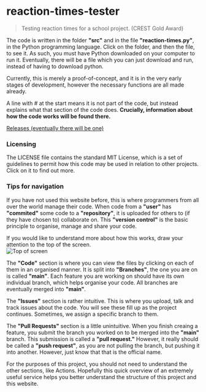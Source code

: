 # reaction-times-tester
> Testing reaction times for a school project. (CREST Gold Award)

The code is written in the folder **"src"** and in the file **"reaction-times.py"**, in the Python programming language. Click on the folder, and then the file, to see it. As such, you must have Python downloaded on your computer to run it. Eventually, there will be a file which you can just download and run, instead of having to download python.

Currently, this is merely a proof-of-concept, and it is in the very early stages of development, however the necessary functions are all made already.

A line with # at the start means it is not part of the code, but instead explains what that section of the code does. **Crucially, information about how the code works will be found there.**

[Releases (eventually there will be one)](https://github.com/helloworld3200/reaction-times-tester/releases)

### Licensing

The LICENSE file contains the standard MIT License, which is a set of guidelines to permit how this code may be used in relation to other projects. Click on it to find out more.

### Tips for navigation

If you have not used this website before, this is where programmers from all over the world manage their code. When code from a **"user"** has **"commited"** some code to a **"repository"**, it is uploaded for others to (if they have chosen to) collaborate on. This **"version control"** is the basic principle to organise, manage and share your code.

If you would like to understand more about how this works, draw your attention to the top of the screen.  
![Top of screen](https://github.com/helloworld3200/reaction-times-tester/readme-imgs/top-of-repo.png)

The **"Code"** section is where you can view the files by clicking on each of them in an organised manner. It is split into **"Branches"**, the one you are on is called **"main"**. Each feature you are working on should have its own individual branch, which helps organise your code. All branches are eventually merged into **"main"**.

The **"Issues"** section is rather intuitive. This is where you upload, talk and track issues about the code. You will see these fill up as the project continues. Sometimes, we assign a specific branch to them.

The **"Pull Requests"** section is a little unintuitive. When you finish creaing a feature, you submit the branch you worked on to be merged into the **"main"** branch. This submission is called a **"pull request."** However, it really should be called a **"push request"**, as you are not pulling the branch, but pushing it into another. However, just know that that is the official name. 

For the purposes of this project, you should not need to understand the other sections, like Actions. Hopefully this quick overview of an extremely useful service helps you better understand the structure of this project and this website.
